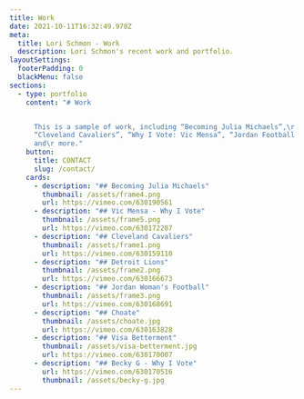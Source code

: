 ```yaml
---
title: Work
date: 2021-10-11T16:32:49.978Z
meta:
  title: Lori Schmon - Work
  description: Lori Schmon's recent work and portfolio.
layoutSettings:
  footerPadding: 0
  blackMenu: false
sections:
  - type: portfolio
    content: "# Work


      This is a sample of work, including “Becoming Julia Michaels”,\r
      “Cleveland Cavaliers”, “Why I Vote: Vic Mensa”, “Jordan Football Dreams”
      and\r more."
    button:
      title: CONTACT
      slug: /contact/
    cards:
      - description: "## Becoming Julia Michaels"
        thumbnail: /assets/frame4.png
        url: https://vimeo.com/630190561
      - description: "## Vic Mensa - Why I Vote"
        thumbnail: /assets/frame5.png
        url: https://vimeo.com/630172287
      - description: "## Cleveland Cavaliers"
        thumbnail: /assets/frame1.png
        url: https://vimeo.com/630159110
      - description: "## Detroit Lions"
        thumbnail: /assets/frame2.png
        url: https://vimeo.com/630166673
      - description: "## Jordan Woman's Football"
        thumbnail: /assets/frame3.png
        url: https://vimeo.com/630168691
      - description: "## Choate"
        thumbnail: /assets/choate.jpg
        url: https://vimeo.com/630163828
      - description: "## Visa Betterment"
        thumbnail: /assets/visa-betterment.jpg
        url: https://vimeo.com/630170007
      - description: "## Becky G - Why I Vote"
        url: https://vimeo.com/630170516
        thumbnail: /assets/becky-g.jpg
---
```

